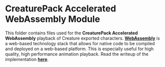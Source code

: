 # CreaturePack Accelerated WebAssembly Module

This folder contains files used for the **CreaturePack Accelerated WebAssembly** playback of Creature exported characters. [**WebAssembly**](http://webassembly.org/) is a web-based technology stack that allows for native code to be compiled and deployed on a web-based platform. This is especially useful for high quality, high performance animation playback. Read the writeup of the implementation **[here](<https://medium.com/@kestrelm/creaturepack-high-performance-2d-webgl-character-animation-with-webassembly-72c436bec86c>)**.
